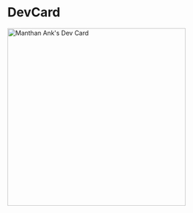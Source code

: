 # DevCard

<a href="https://app.daily.dev/DailyDevTips"><img src="https://github.com/manthanank/dev-card/blob/main/devcard.svg" width="400" alt="Manthan Ank's Dev Card"/></a>

